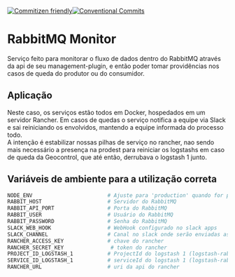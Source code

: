 [![Commitizen friendly](https://img.shields.io/badge/commitizen-friendly-brightgreen.svg)](http://commitizen.github.io/cz-cli/)[![Conventional Commits](https://img.shields.io/badge/Conventional%20Commits-1.0.0-yellow.svg)](https://conventionalcommits.org)

# RabbitMQ Monitor

Serviço feito para monitorar o fluxo de dados dentro do RabbitMQ através da api de seu management-plugin, e então poder tomar providências nos casos de queda do produtor ou do consumidor. 

## Aplicação

Neste caso, os serviços estão todos em Docker, hospedados em um servidor Rancher. Em casos de quedas o serviço notifica a equipe via Slack e sai reiniciando os envolvidos, mantendo a equipe informada do processo todo.  
A intenção é estabilizar nossas pilhas de serviço no rancher, nao sendo mais necessário a presença na prodest para reiniciar os logstashs em caso de queda da Geocontrol, que até então, derrubava o logstash 1 junto.

## Variáveis de ambiente para a utilização correta
```bash
NODE_ENV                        # Ajuste para 'production' quando for pra vera.
RABBIT_HOST                     # Servidor do RabbitMQ
RABBIT_API_PORT                 # Porta do RabbitMQ
RABBIT_USER                     # Usuário do RabbitMQ
RABBIT_PASSWORD                 # Senha do RabbitMQ
SLACK_WEB_HOOK                  # WebHook configurado no slack apps
SLACK_CHANNEL                   # Canal no slack onde serão enviadas as mensagens de eventos
RANCHER_ACCESS_KEY              # chave do rancher
RANCHER_SECRET_KEY               # token do rancher
PROJECT_ID_LOGSTASH_1           # ProjectId do logstash 1 (logstash-rabbit)
SERVICE_ID_LOGSTASH_1           # serviceId do logstash 1 (logstash-rabbit)
RANCHER_URL                     # uri da api do rancher
```

